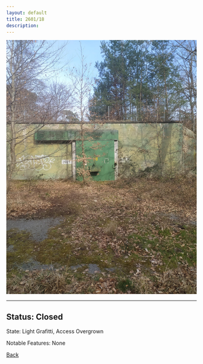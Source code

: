 ```yaml
---
layout: default
title: 2601/18
description: 
---
```

![image](https://raw.githubusercontent.com/Feuerstern3001/feuerstern3001.github.io/main/forest/bunker/2601-18.jpeg)

* * *

## Status: Closed

State: Light Grafitti, Access Overgrown

Notable Features: None

[Back](/./forest/bunker.html)
